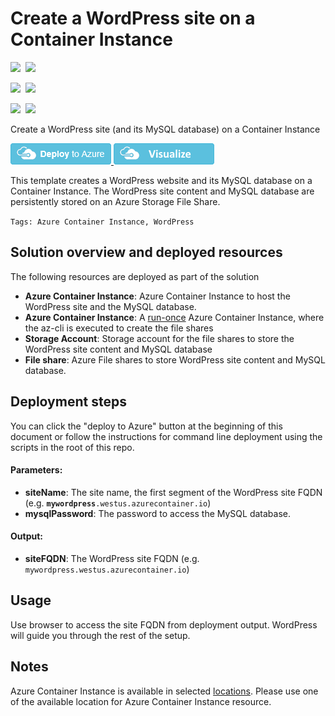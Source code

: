 # Create a WordPress site on a Container Instance

<IMG SRC="https://azurequickstartsservice.blob.core.windows.net/badges/201-aci-wordpress/PublicLastTestDate.svg" />&nbsp;
<IMG SRC="https://azurequickstartsservice.blob.core.windows.net/badges/201-aci-wordpress/PublicDeployment.svg" />&nbsp;

<IMG SRC="https://azurequickstartsservice.blob.core.windows.net/badges/201-aci-wordpress/FairfaxLastTestDate.svg" />&nbsp;
<IMG SRC="https://azurequickstartsservice.blob.core.windows.net/badges/201-aci-wordpress/FairfaxDeployment.svg" />&nbsp;

<IMG SRC="https://azurequickstartsservice.blob.core.windows.net/badges/201-aci-wordpress/BestPracticeResult.svg" />&nbsp;
<IMG SRC="https://azurequickstartsservice.blob.core.windows.net/badges/201-aci-wordpress/CredScanResult.svg" />&nbsp;

Create a WordPress site (and its MySQL database) on a Container Instance

<a href="https://portal.azure.com/#create/Microsoft.Template/uri/https%3A%2F%2Fraw.githubusercontent.com%2FAzure%2Fazure-quickstart-templates%2Fmaster%2F201-aci-wordpress%2Fazuredeploy.json" target="_blank">
    <img src="https://raw.githubusercontent.com/Azure/azure-quickstart-templates/master/1-CONTRIBUTION-GUIDE/images/deploytoazure.png"/>
</a>
<a href="http://armviz.io/#/?load=https%3A%2F%2Fraw.githubusercontent.com%2FAzure%2Fazure-quickstart-templates%2Fmaster%2F201-aci-wordpress%2Fazuredeploy.json" target="_blank">
    <img src="https://raw.githubusercontent.com/Azure/azure-quickstart-templates/master/1-CONTRIBUTION-GUIDE/images/visualizebutton.png"/>
</a>

This template creates a WordPress website and its MySQL database on a Container Instance. The WordPress site content and MySQL database are persistently stored on an Azure Storage File Share.

`Tags: Azure Container Instance, WordPress`

## Solution overview and deployed resources

The following resources are deployed as part of the solution

+ **Azure Container Instance**: Azure Container Instance to host the WordPress site and the MySQL database.
+ **Azure Container Instance**: A [run-once](https://docs.microsoft.com/en-us/azure/container-instances/container-instances-restart-policy#container-restart-policy) Azure Container Instance, where the az-cli is executed to create the file shares
+ **Storage Account**: Storage account for the file shares to store the WordPress site content and MySQL database
+ **File share**: Azure File shares to store WordPress site content and MySQL database.

## Deployment steps

You can click the "deploy to Azure" button at the beginning of this document or follow the instructions for command line deployment using the scripts in the root of this repo. 

#### Parameters:
+ **siteName**: The site name, the first segment of the WordPress site FQDN (e.g.  **`mywordpress`**`.westus.azurecontainer.io`)
+ **mysqlPassword**: The password to access the MySQL database.

#### Output:
+ **siteFQDN**: The WordPress site FQDN (e.g.  `mywordpress.westus.azurecontainer.io`)

## Usage

Use browser to access the site FQDN from deployment output. WordPress will guide you through the rest of the setup.

## Notes
Azure Container Instance is available in selected [locations](https://docs.microsoft.com/en-us/azure/container-instances/container-instances-quotas#region-availability). Please use one of the available location for Azure Container Instance resource.

